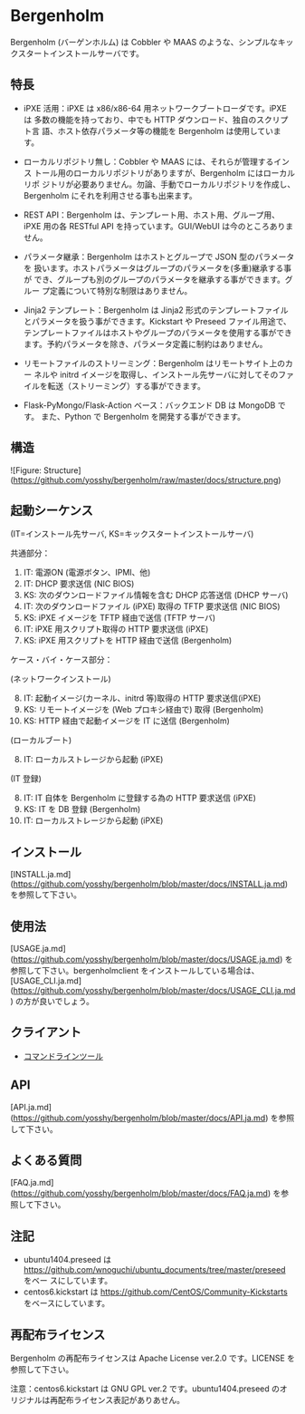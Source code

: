 # Bergenholm

Bergenholm (バーゲンホルム) は Cobbler や MAAS のような、シンプルなキッ
クスタートインストールサーバです。

## 特長

* iPXE 活用：iPXE は x86/x86-64 用ネットワークブートローダです。iPXE は
  多数の機能を持っており、中でも HTTP ダウンロード、独自のスクリプト言
  語、ホスト依存パラメータ等の機能を Bergenholm は使用しています。

* ローカルリポジトリ無し：Cobbler や MAAS には、それらが管理するインス
  トール用のローカルリポジトリがありますが、Bergenholm にはローカルリポ
  ジトリが必要ありません。勿論、手動でローカルリポジトリを作成し、
  Bergenholm にそれを利用させる事も出来ます。

* REST API：Bergenholm は、テンプレート用、ホスト用、グループ用、iPXE
  用の各 RESTful API を持っています。GUI/WebUI は今のところありません。

* パラメータ継承：Bergenholm はホストとグループで JSON 型のパラメータを
  扱います。ホストパラメータはグループのパラメータを(多重)継承する事が
  でき、グループも別のグループのパラメータを継承する事ができます。グルー
  プ定義について特別な制限はありません。

* Jinja2 テンプレート：Bergenholm は Jinja2 形式のテンプレートファイル
  とパラメータを扱う事ができます。Kickstart や Preseed ファイル用途で、
  テンプレートファイルはホストやグループのパラメータを使用する事ができ
  ます。予約パラメータを除き、パラメータ定義に制約はありません。

* リモートファイルのストリーミング：Bergenholm はリモートサイト上のカー
  ネルや initrd イメージを取得し、インストール先サーバに対してそのファ
  イルを転送（ストリーミング）する事ができます。

* Flask-PyMongo/Flask-Action ベース：バックエンド DB は MongoDB です。
  また、Python で Bergenholm を開発する事ができます。


## 構造

![Figure: Structure]
(https://github.com/yosshy/bergenholm/raw/master/docs/structure.png)


## 起動シーケンス

(IT=インストール先サーバ, KS=キックスタートインストールサーバ)

共通部分：

1. IT: 電源ON (電源ボタン、IPMI、他)
2. IT: DHCP 要求送信 (NIC BIOS)
3. KS: 次のダウンロードファイル情報を含む DHCP 応答送信 (DHCP サーバ)
4. IT: 次のダウンロードファイル (iPXE) 取得の TFTP 要求送信 (NIC BIOS)
5. KS: iPXE イメージを TFTP 経由で送信 (TFTP サーバ)
6. IT: iPXE 用スクリプト取得の HTTP 要求送信 (iPXE)
7. KS: iPXE 用スクリプトを HTTP 経由で送信 (Bergenholm)

ケース・バイ・ケース部分：

(ネットワークインストール)

8. IT: 起動イメージ(カーネル、initrd 等)取得の HTTP 要求送信(iPXE)
9. KS: リモートイメージを (Web プロキシ経由で) 取得 (Bergenholm)
10. KS: HTTP 経由で起動イメージを IT に送信 (Bergenholm)

(ローカルブート)

8. IT: ローカルストレージから起動 (iPXE)

(IT 登録)

8.  IT: IT 自体を Bergenholm に登録する為の HTTP 要求送信 (iPXE)
9.  KS: IT を DB 登録 (Bergenholm)
10. IT: ローカルストレージから起動 (iPXE)


## インストール

[INSTALL.ja.md]
(https://github.com/yosshy/bergenholm/blob/master/docs/INSTALL.ja.md)
を参照して下さい。


## 使用法

[USAGE.ja.md]
(https://github.com/yosshy/bergenholm/blob/master/docs/USAGE.ja.md) 
を参照して下さい。bergenholmclient をインストールしている場合は、
[USAGE_CLI.ja.md]
(https://github.com/yosshy/bergenholm/blob/master/docs/USAGE_CLI.ja.md)
の方が良いでしょう。


## クライアント

* [コマンドラインツール](https://github.com/yosshy/bergenholmclient)


## API

[API.ja.md]
(https://github.com/yosshy/bergenholm/blob/master/docs/API.ja.md) 
を参照して下さい。


## よくある質問

[FAQ.ja.md]
(https://github.com/yosshy/bergenholm/blob/master/docs/FAQ.ja.md) 
を参照して下さい。


## 注記

* ubuntu1404.preseed は
  https://github.com/wnoguchi/ubuntu_documents/tree/master/preseed をベー
  スにしています。
* centos6.kickstart は https://github.com/CentOS/Community-Kickstarts
  をベースにしています。


## 再配布ライセンス

Bergenholm の再配布ライセンスは Apache License ver.2.0 です。LICENSE を
参照して下さい。

注意：centos6.kickstart は GNU GPL ver.2 です。ubuntu1404.preseed のオ
リジナルは再配布ライセンス表記がありあせん。
